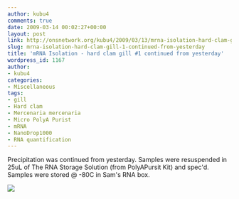 ```yaml
---
author: kubu4
comments: true
date: 2009-03-14 00:02:27+00:00
layout: post
link: http://onsnetwork.org/kubu4/2009/03/13/mrna-isolation-hard-clam-gill-1-continued-from-yesterday/
slug: mrna-isolation-hard-clam-gill-1-continued-from-yesterday
title: 'mRNA Isolation - hard clam gill #1 continued from yesterday'
wordpress_id: 1167
author:
- kubu4
categories:
- Miscellaneous
tags:
- gill
- Hard clam
- Mercenaria mercenaria
- Micro PolyA Purist
- mRNA
- NanoDrop1000
- RNA quantification
---
```


Precipitation was continued from yesterday. Samples were resuspended in 25uL of The RNA Storage Solution (from PolyAPursit Kit) and spec'd. Samples were stored @ -80C in Sam's RNA box.

![](http://eagle.fish.washington.edu/Arabidopsis/RNA%20Spec%20Readings/20090313%20RNA%20SJW.jpg)
